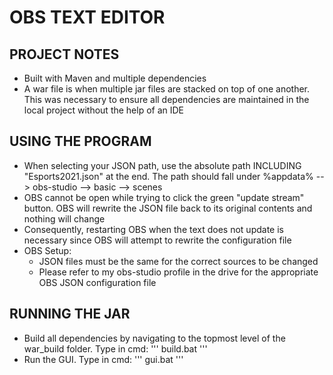 
# OBS TEXT EDITOR

## PROJECT NOTES
- Built with Maven and multiple dependencies
- A war file is when multiple jar files are stacked on top of one another. This was necessary to ensure all dependencies are maintained in the local project without the help of an IDE

## USING THE PROGRAM
- When selecting your JSON path, use the absolute path INCLUDING "Esports2021.json" at the end. The path should fall under %appdata% --> obs-studio --> basic --> scenes 
- OBS cannot be open while trying to click the green "update stream" button. OBS will rewrite the JSON file back to its original contents and nothing will change 
- Consequently, restarting OBS when the text does not update is necessary since OBS will attempt to rewrite the configuration file 
- OBS Setup: 
    - JSON files must be the same for the correct sources to be changed
    - Please refer to my obs-studio profile in the drive for the appropriate OBS JSON configuration file

## RUNNING THE JAR
- Build all dependencies by navigating to the topmost level of the war_build folder. Type in cmd:
'''
build.bat
'''
- Run the GUI. Type in cmd:
'''
gui.bat
'''

